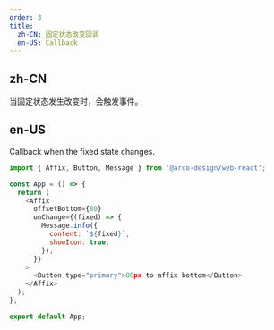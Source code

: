 ```yaml
---
order: 3
title:
  zh-CN: 固定状态改变回调
  en-US: Callback
---
```


## zh-CN

当固定状态发生改变时，会触发事件。

## en-US

Callback when the fixed state changes.

```js
import { Affix, Button, Message } from '@arco-design/web-react';

const App = () => {
  return (
    <Affix
      offsetBottom={80}
      onChange={(fixed) => {
        Message.info({
          content: `${fixed}`,
          showIcon: true,
        });
      }}
    >
      <Button type="primary">80px to affix bottom</Button>
    </Affix>
  );
};

export default App;
```
